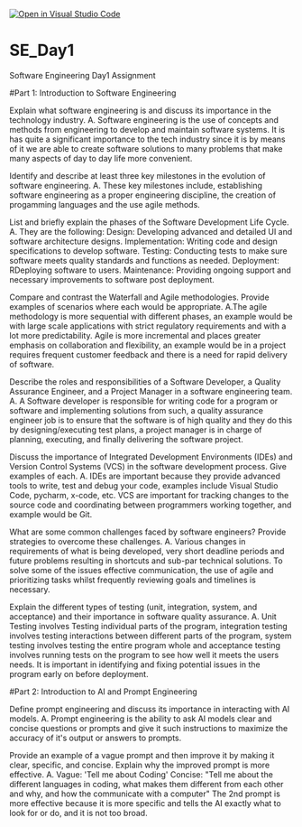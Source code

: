 [![Open in Visual Studio Code](https://classroom.github.com/assets/open-in-vscode-2e0aaae1b6195c2367325f4f02e2d04e9abb55f0b24a779b69b11b9e10269abc.svg)](https://classroom.github.com/online_ide?assignment_repo_id=18324017&assignment_repo_type=AssignmentRepo)
# SE_Day1
Software Engineering Day1 Assignment

#Part 1: Introduction to Software Engineering

Explain what software engineering is and discuss its importance in the technology industry.
A. Software engineering is the use of concepts and methods from engineering to develop and maintain software systems. It is has quite a significant importance to the tech industry since it is by means of it we are able to create software solutions to many problems that make many aspects of day to day life more convenient.

Identify and describe at least three key milestones in the evolution of software engineering.
A. These key milestones include, establishing software engineering as a proper engineering discipline, the creation of progamming languages and the use agile methods.

List and briefly explain the phases of the Software Development Life Cycle.
A. They are the following:
  Design: Developing advanced and detailed UI and software architecture designs.
  Implementation: Writing code and design specifications to develop software.
  Testing: Conducting tests to make sure software meets quality standards and functions as needed.
  Deployment: RDeploying software to users.
  Maintenance: Providing ongoing support and necessary improvements to software post deployment.

Compare and contrast the Waterfall and Agile methodologies. Provide examples of scenarios where each would be appropriate.
A.The agile methodology is more sequential with different phases, an example would be with large scale applications with strict regulatory requirements and with a lot more predictability. Agile is more incremental and places greater emphasis on collaboration and flexibility, an example would be in a project requires frequent customer feedback and there is a need for rapid delivery of software. 

Describe the roles and responsibilities of a Software Developer, a Quality Assurance Engineer, and a Project Manager in a software engineering team.
A. A  Software developer is responsible for writing code for a program or software and implementing solutions from such, a quality assurance engineer job is to ensure that the software is of high quality and they do this by designing/executing test plans, a project manager is in charge of planning, executing, and finally delivering the software project. 

Discuss the importance of Integrated Development Environments (IDEs) and Version Control Systems (VCS) in the software development process. Give examples of each.
A. IDEs are important because they provide advanced tools to write, test and debug your code, examples include Visual Studio Code, pycharm, x-code, etc. VCS are important for tracking changes to the source code and coordinating between programmers working together, and example would be Git.

What are some common challenges faced by software engineers? Provide strategies to overcome these challenges.
A. Various changes in requirements of what is being developed, very short deadline periods and future problems resulting in shortcuts and sub-par technical solutions. To solve some of the issues effective communication, the use of agile and prioritizing tasks whilst frequently reviewing goals and timelines is necessary.

Explain the different types of testing (unit, integration, system, and acceptance) and their importance in software quality assurance.
A. Unit Testing involves Testing individual parts of the program, integration testing involves testing interactions between different parts of the program, system testing involves testing the entire program whole and acceptance testing involves running tests on the program to see how well it meets the users needs. It is important in identifying and fixing potential issues in the program early on before deployment.

#Part 2: Introduction to AI and Prompt Engineering


Define prompt engineering and discuss its importance in interacting with AI models.
A. Prompt engineering is the ability to ask AI models clear and concise questions or prompts and give it such instructions to maximize the accuracy of it's output or answers to prompts.

Provide an example of a vague prompt and then improve it by making it clear, specific, and concise. Explain why the improved prompt is more effective.
A. Vague: 'Tell me about Coding'
  Concise: "Tell me about the different languages in coding, what makes them different from each other and why, and how the communicate with a computer"
  The 2nd prompt is more effective because it is more specific and tells the AI exactly what to look for or do, and it is not too broad. 
